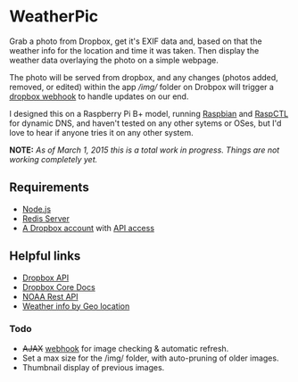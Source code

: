 # WeatherPic

Grab a photo from Dropbox, get it's EXIF data and, based on that the weather info for the location and time it was taken. Then display the weather data overlaying the photo on a simple webpage.

The photo will be served from dropbox, and any changes (photos added, removed, or edited) within the app */img/* folder on Drobpox will trigger a [dropbox webhook](https://www.dropbox.com/developers/webhooks) to handle updates on our end.

I designed this on a Raspberry Pi B+ model, running [Raspbian](http://raspbian.org) and [RaspCTL](http://ip.raspctl.com) for dynamic DNS, and haven't tested on any other sytems or OSes, but I'd love to hear if anyone tries it on any other system.

**NOTE:** *As of March 1, 2015 this is a total work in progress. Things are not working completely yet.*


## Requirements

+ [Node.js](http://nodejs.org)
+ [Redis Server](http://redis.io)
+ [A Dropbox account](https://www.dropbox.com) with [API access](https://www.dropbox.com/developers/apps)


## Helpful links

+ [Dropbox API](http://coffeedoc.info/github/dropbox/dropbox-js/master/classes/Dropbox/Client.html)
+ [Dropbox Core Docs](https://www.dropbox.com/developers/core/docs)
+ [NOAA Rest API](http://graphical.weather.gov/xml/rest.php#use_it)
+ [Weather info by Geo location](http://forecast.weather.gov/MapClick.php?lat=35.5951540&lon=-82.5521700&unit=0&lg=english&FcstType=json)


### Todo

+ ~~AJAX~~ [webhook](https://www.dropbox.com/developers/webhooks) for image checking & automatic refresh.
+ Set a max size for the /img/ folder, with auto-pruning of older images.
+ Thumbnail display of previous images. 